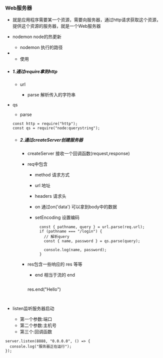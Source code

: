### Web服务器

- 就是应用程序需要某一个资源，需要向服务器，通过http请求获取这个资源，提供这个资源的服务器，就是一个Web服务器
- nodemon node的热更新
  - nodemon 执行的路径

- - 使用

  
- ##### 1.通过require拿到http
  
  - url 
  
    - parse 解析传入的字符串
  
- qs 
  
    - parse 
  
    ```
    const http = require("http");
    const qs = require("node:querystring");
    ```
  
  - ##### 2.通过createServer创建服务器
  
    - createServer 接收一个回调函数(request,response)
  
    - req中包含
  
      - method 请求方式
  
      - url 地址
  
      - headers 请求头
  
      - on 通过on('data') 可以拿到body中的数据
  
      - setEncoding 设置编码
  
        ```
          const { pathname, query } = url.parse(req.url);
          if (pathname === "/login") {
            // 解析query
            const { name, password } = qs.parse(query);
        
            console.log(name, password);
          }
        ```
  
    - res包含一些响应的 res 等等
  
      - end 相当于流的 end
  
        ```
      res.end("Hello")
        ```
    
  
- listen监听服务器启动
  - 第一个参数:端口
  - 第二个参数:主机号
  - 第三个:回调函数	

```
server.listen(8888, "0.0.0.0", () => {
  console.log("服务器正在运行");
});

```







